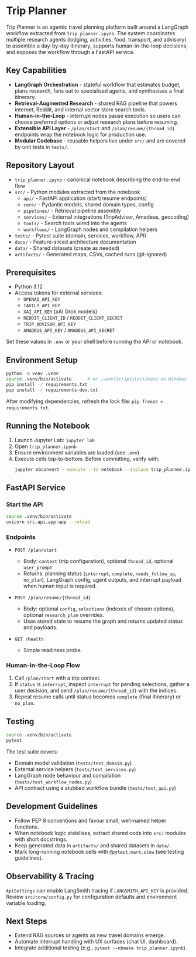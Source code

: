 # Trip Planner

Trip Planner is an agentic travel planning platform built around a LangGraph workflow extracted from `trip_planner.ipynb`. The system coordinates multiple research agents (lodging, activities, food, transport, and advisory) to assemble a day-by-day itinerary, supports human-in-the-loop decisions, and exposes the workflow through a FastAPI service.

## Key Capabilities

- **LangGraph Orchestration** - stateful workflow that estimates budget, plans research, fans out to specialised agents, and synthesises a final itinerary.
- **Retrieval-Augmented Research** - shared RAG pipeline that powers internet, Reddit, and internal vector store search tools.
- **Human-in-the-Loop** - interrupt nodes pause execution so users can choose preferred options or adjust research plans before resuming.
- **Extensible API Layer** - `/plan/start` and `/plan/resume/{thread_id}` endpoints wrap the notebook logic for production use.
- **Modular Codebase** - reusable helpers live under `src/` and are covered by unit tests in `tests/`.

## Repository Layout

- `trip_planner.ipynb` - canonical notebook describing the end-to-end flow
- `src/` - Python modules extracted from the notebook
  - `api/` - FastAPI application (start/resume endpoints)
  - `core/` - Pydantic models, shared domain types, config
  - `pipelines/` - Retrieval pipeline assembly
  - `services/` - External integrations (TripAdvisor, Amadeus, geocoding)
  - `tools/` - Search tools wired into the agents
  - `workflows/` - LangGraph nodes and compilation helpers
- `tests/` - Pytest suite (domain, services, workflow, API)
- `docs/` - Feature-sliced architecture documentation
- `data/` - Shared datasets (create as needed)
- `artifacts/` - Generated maps, CSVs, cached runs (git-ignored)

## Prerequisites

- Python 3.12
- Access tokens for external services:
  - `OPENAI_API_KEY`
  - `TAVILY_API_KEY`
  - `XAI_API_KEY` (xAI Grok models)
  - `REDDIT_CLIENT_ID` / `REDDIT_CLIENT_SECRET`
  - `TRIP_ADVISOR_API_KEY`
  - `AMADEUS_API_KEY` / `AMADEUS_API_SECRET`

Set these values in `.env` or your shell before running the API or notebook.

## Environment Setup

```bash
python -m venv .venv
source .venv/bin/activate      # or .venv\Scripts\activate on Windows
pip install -r requirements.txt
pip install -r requirements-dev.txt
```

After modifying dependencies, refresh the lock file: `pip freeze > requirements.txt`.

## Running the Notebook

1. Launch Jupyter Lab: `jupyter lab`
2. Open `trip_planner.ipynb`
3. Ensure environment variables are loaded (see `.env`)
4. Execute cells top-to-bottom. Before committing, verify with:
   ```bash
   jupyter nbconvert --execute --to notebook --inplace trip_planner.ipynb
   ```

## FastAPI Service

### Start the API

```bash
source .venv/bin/activate
uvicorn src.api.app:app --reload
```

### Endpoints

- `POST /plan/start`
  - Body: `context` (trip configuration), optional `thread_id`, optional `user_prompt`
  - Returns: planning status (`interrupt`, `complete`, `needs_follow_up`, `no_plan`), LangGraph config, agent outputs, and interrupt payload when human input is required.

- `POST /plan/resume/{thread_id}`
  - Body: optional `config`, `selections` (indexes of chosen options), optional `research_plan` overrides.
  - Uses stored state to resume the graph and returns updated status and payloads.

- `GET /health`
  - Simple readiness probe.

### Human-in-the-Loop Flow

1. Call `/plan/start` with a trip context.
2. If `status` is `interrupt`, inspect `interrupt` for pending selections, gather a user decision, and send `/plan/resume/{thread_id}` with the indices.
3. Repeat resume calls until status becomes `complete` (final itinerary) or `no_plan`.

## Testing

```bash
source .venv/bin/activate
pytest
```

The test suite covers:
- Domain model validation (`tests/test_domain.py`)
- External service helpers (`tests/test_services.py`)
- LangGraph node behaviour and compilation (`tests/test_workflow_nodes.py`)
- API contract using a stubbed workflow bundle (`tests/test_api.py`)

## Development Guidelines

- Follow PEP 8 conventions and favour small, well-named helper functions.
- When notebook logic stabilises, extract shared code into `src/` modules with short docstrings.
- Keep generated data in `artifacts/` and shared datasets in `data/`.
- Mark long-running notebook cells with `@pytest.mark.slow` (see testing guidelines).

## Observability & Tracing

`ApiSettings` can enable LangSmith tracing if `LANGSMITH_API_KEY` is provided. Review `src/core/config.py` for configuration defaults and environment variable loading.

## Next Steps

- Extend RAG sources or agents as new travel domains emerge.
- Automate interrupt handling with UX surfaces (chat UI, dashboard).
- Integrate additional testing (e.g., `pytest --nbmake trip_planner.ipynb`).
